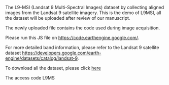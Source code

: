 The L9-MSI (Landsat 9 Multi-Spectral Images) dataset by collecting aligned images from the Landsat 9 satellite imagery. 
This is the demo of L9MSI, all the dataset will be uploaded after review of our manuscript.

The newly uploaded file contains the code used during image acquisition. 

Please run this JS file on https://code.earthengine.google.com/. 

For more detailed band information, please refer to the Landsat 9 satellite dataset https://developers.google.com/earth-engine/datasets/catalog/landsat-9.

To download all the dataset, please click [here](https://pan.baidu.com/s/1EbZZ5b2-IfN2hef4wwAfsQ)

The access code L9MS
